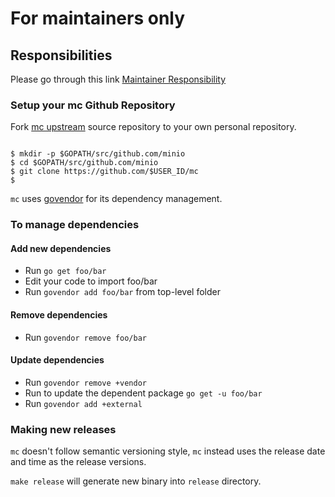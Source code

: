 # For maintainers only

## Responsibilities

Please go through this link [Maintainer Responsibility](https://gist.github.com/abperiasamy/f4d9b31d3186bbd26522)

### Setup your mc Github Repository

Fork [mc upstream](https://github.com/minio/mc/fork) source repository to your own personal repository.

```

$ mkdir -p $GOPATH/src/github.com/minio
$ cd $GOPATH/src/github.com/minio
$ git clone https://github.com/$USER_ID/mc
$ 

```

``mc`` uses [govendor](https://github.com/kardianos/govendor) for its dependency management.

### To manage dependencies

#### Add new dependencies

  - Run `go get foo/bar`
  - Edit your code to import foo/bar
  - Run `govendor add foo/bar` from top-level folder

#### Remove dependencies 

  - Run `govendor remove foo/bar`

#### Update dependencies

  - Run `govendor remove +vendor`
  - Run to update the dependent package `go get -u foo/bar`
  - Run `govendor add +external`

### Making new releases 

`mc` doesn't follow semantic versioning style, `mc` instead uses the release date and time as the release versions.

`make release` will generate new binary into `release` directory.
